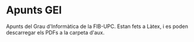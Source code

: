 # Apunts GEI

Apunts del Grau d'Informàtica de la FIB-UPC.
Estan fets a Làtex, i es poden descarregar els PDFs a la carpeta d'aux.